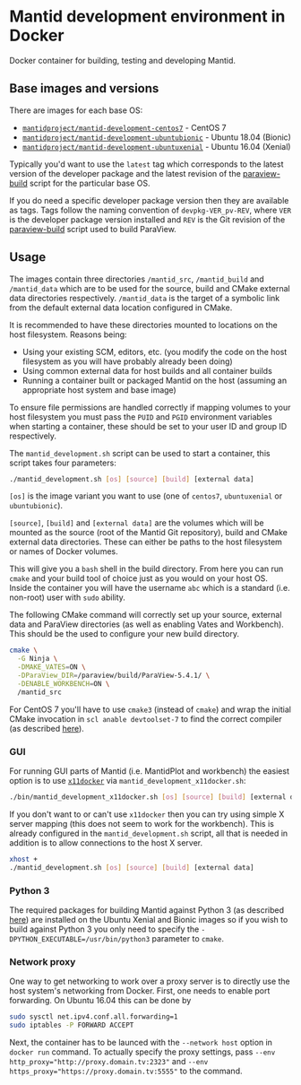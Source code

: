 # Mantid development environment in Docker

Docker container for building, testing and developing  Mantid.

## Base images and versions

There are images for each base OS:

- [`mantidproject/mantid-development-centos7`](https://hub.docker.com/r/mantidproject/mantid-development-centos7/) - CentOS 7
- [`mantidproject/mantid-development-ubuntubionic`](https://hub.docker.com/r/mantidproject/mantid-development-ubuntubionic/) - Ubuntu 18.04 (Bionic)
- [`mantidproject/mantid-development-ubuntuxenial`](https://hub.docker.com/r/mantidproject/mantid-development-ubuntuxenial/) - Ubuntu 16.04 (Xenial)

Typically you'd want to use the `latest` tag which corresponds to the latest
version of the developer package and the latest revision of the
[paraview-build](https://github.com/mantidproject/paraview-build) script for the
particular base OS.

If you do need a specific developer package version then they are available as
tags. Tags follow the naming convention of `devpkg-VER_pv-REV`, where `VER` is
the developer package version installed and `REV` is the Git revision of the
[paraview-build](https://github.com/mantidproject/paraview-build) script used to
build ParaView.

## Usage

The images contain three directories `/mantid_src`, `/mantid_build` and
`/mantid_data` which are to be used for the source, build and CMake external
data directories respectively. `/mantid_data` is the target of a symbolic link
from the default external data location configured in CMake.

It is recommended to have these directories mounted to locations on the host
filesystem. Reasons being:

- Using your existing SCM, editors, etc. (you modify the code on the host
  filesystem as you will have probably already been doing)
- Using common external data for host builds and all container builds
- Running a container built or packaged Mantid on the host (assuming an
  appropriate host system and base image)

To ensure file permissions are handled correctly if mapping volumes to your host
filesystem you must pass the `PUID` and `PGID` environment variables when
starting a container, these should be set to your user ID and group ID
respectively.

The `mantid_development.sh` script can be used to start a container, this script
takes four parameters:
```sh
./mantid_development.sh [os] [source] [build] [external data]
```

`[os]` is the image variant you want to use (one of `centos7`, `ubuntuxenial` or
`ubuntubionic`).

`[source]`, `[build]` and `[external data]` are the volumes which will be
mounted as the source (root of the Mantid Git repository), build and CMake
external data directories. These can either be paths to the host filesystem or
names of Docker volumes.

This will give you a `bash` shell in the build directory. From here you can run
`cmake` and your build tool of choice just as you would on your host OS. Inside
the container you will have the username `abc` which is a standard (i.e.
non-root) user with `sudo` ability.

The following CMake command will correctly set up your source, external data and
ParaView directories (as well as enabling Vates and Workbench). This should be
the used to configure your new build directory.

```sh
cmake \
  -G Ninja \
  -DMAKE_VATES=ON \
  -DParaView_DIR=/paraview/build/ParaView-5.4.1/ \
  -DENABLE_WORKBENCH=ON \
  /mantid_src
```

For CentOS 7 you'll have to use `cmake3` (instead of `cmake`) and wrap the
initial CMake invocation in `scl anable devtoolset-7` to find the correct
compiler (as described
[here](http://developer.mantidproject.org/BuildingWithCMake.html#from-the-command-line)).

### GUI

For running GUI parts of Mantid (i.e. MantidPlot and workbench) the easiest
option is to use [`x11docker`](https://github.com/mviereck/x11docker) via
`mantid_development_x11docker.sh`:
```sh
./bin/mantid_development_x11docker.sh [os] [source] [build] [external data] [cmd]
```

If you don't want to or can't use `x11docker` then you can try using simple X
server mapping (this does not seem to work for the workbench). This is already
configured in the `mantid_development.sh` script, all that is needed in addition is to allow
connections to the host X server.

```sh
xhost +
./mantid_development.sh [os] [source] [build] [external data]
```

### Python 3

The required packages for building Mantid against Python 3 (as described
[here](http://developer.mantidproject.org/Python3.html#id2)) are installed on
the Ubuntu Xenial and Bionic images so if you wish to build against Python 3 you
only need to specify the `-DPYTHON_EXECUTABLE=/usr/bin/python3` parameter to
`cmake`.

### Network proxy

One way to get networking to work over a proxy server is to directly use the host system's networking from Docker. First, one needs to enable port forwarding. On Ubuntu 16.04 this can be done by
```sh
sudo sysctl net.ipv4.conf.all.forwarding=1
sudo iptables -P FORWARD ACCEPT
```

Next, the container has to be launced with the `--network host` option in `docker run` command. To actually specify the proxy settings, pass `--env http_proxy="http://proxy.domain.tv:2323"` and `--env https_proxy="https://proxy.domain.tv:5555"` to the command.
